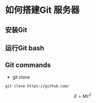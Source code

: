 # 如何搭建Git 服务器

##  安装Git

## 运行Git bash
## Git commands
- git clone

```
git clone https://github.com/
```
$$ E= Mc^2$$